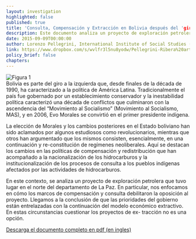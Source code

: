 ```yaml
---
layout: investigation
highlighted: false
published: true
title: 'Consulta, Compensación y Extracción en Bolivia después del 'giro a la izquierda': el caso de exploración de petróleo en el Norte del Departamento de La Paz (Resumen)'
description: Este documento analiza un proyecto de exploración petrolera que tuvo lugar en el norte del departamento de La Paz. En particular, nos enfocamos en cómo los marcos de compensación y consulta debilitaron la oposición al proyecto.
date: 2015-09-09T00:00:00
author: Lorenzo Pellegrini, International Institute of Social Studies (ISS), Erasmus University; Marco Octavio Ribera Arismendi, LIDEMA
link: https://www.dropbox.com/s/wvlfr3l5nu8yodw/Pellegrini-Ribera%20article.pdf?dl=0
policy_brief: false
chapters:
---
```

<div class="pull-right img-content">
  <img alt="Figura 1" class="img-responsive" src="http://i.imgur.com/V8I0piA.png">
</div>
Bolivia es parte del giro a la izquierda que, desde finales de la década de 1990, ha caracterizado a la política de América Latina. Tradicionalmente el país fue gobernado por un establecimiento conservador y la inestabilidad política caracterizó una década de conflictos que culminaron con la ascendencia del “Movimiento al Socialismo” (Movimiento al Socialismo, MAS), y en 2006, Evo Morales se convirtió en el primer presidente indígena.

La elección de Morales y los cambios posteriores en el Estado boliviano han sido aclamados por algunos estudiosos como revolucionarios, mientras que otros han argumentado que los mismos consisten, esencialmente, en una continuación y re-constitución de regímenes neoliberales. Aquí se destacan los cambios en las políticas de compensación y redistribución que han acompañado a la nacionalización de los hidrocarburos y la institucionalización de los procesos de consulta a los pueblos indígenas afectados por las actividades de hidrocarburos.

En este contexto, se analiza un proyecto de exploración petrolera que tuvo lugar en el norte del departamento de La Paz. En particular, nos enfocamos en cómo los marcos de compensación y consulta debilitaron la oposición al proyecto. Llegamos a la conclusión de que las prioridades del gobierno están entrelazadas con la continuación del modelo económico extractivo. En estas circunstancias cuestionar los proyectos de ex- tracción no es una opción.

[Descarga el documento completo en pdf (en ingles)](https://www.dropbox.com/s/wvlfr3l5nu8yodw/Pellegrini-Ribera%20article.pdf?dl=0)